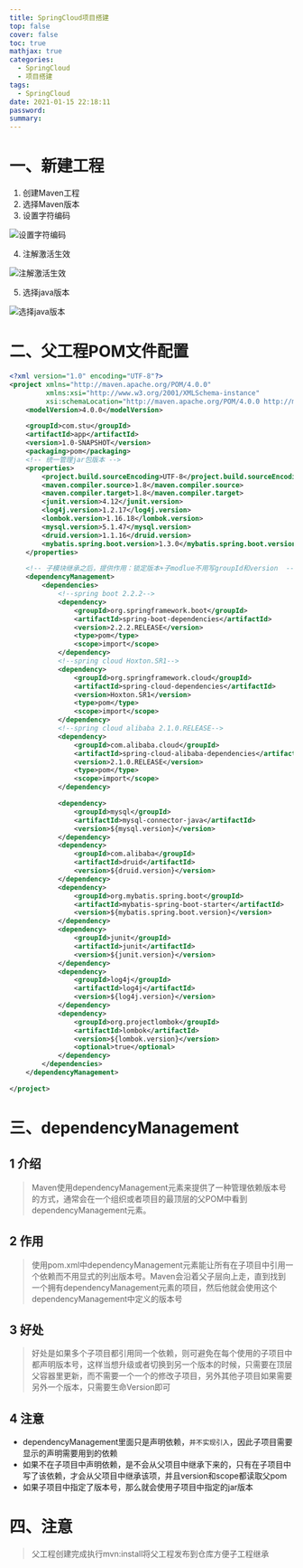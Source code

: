 ```yaml
---
title: SpringCloud项目搭建
top: false
cover: false
toc: true
mathjax: true
categories:
  - SpringCloud
  - 项目搭建
tags:
  - SpringCloud 
date: 2021-01-15 22:18:11
password:
summary:
---
```


# 一、新建工程

1. 创建Maven工程
2. 选择Maven版本
3. 设置字符编码

![设置字符编码](image-20210115222822095.png)

4. 注解激活生效

![注解激活生效](image-20210115222928116.png)

5. 选择java版本

![选择java版本](image-20210115222951511.png)

# 二、父工程POM文件配置

```xml
<?xml version="1.0" encoding="UTF-8"?>
<project xmlns="http://maven.apache.org/POM/4.0.0"
         xmlns:xsi="http://www.w3.org/2001/XMLSchema-instance"
         xsi:schemaLocation="http://maven.apache.org/POM/4.0.0 http://maven.apache.org/xsd/maven-4.0.0.xsd">
    <modelVersion>4.0.0</modelVersion>

    <groupId>com.stu</groupId>
    <artifactId>app</artifactId>
    <version>1.0-SNAPSHOT</version>
    <packaging>pom</packaging>
    <!-- 统一管理jar包版本 -->
    <properties>
        <project.build.sourceEncoding>UTF-8</project.build.sourceEncoding>
        <maven.compiler.source>1.8</maven.compiler.source>
        <maven.compiler.target>1.8</maven.compiler.target>
        <junit.version>4.12</junit.version>
        <log4j.version>1.2.17</log4j.version>
        <lombok.version>1.16.18</lombok.version>
        <mysql.version>5.1.47</mysql.version>
        <druid.version>1.1.16</druid.version>
        <mybatis.spring.boot.version>1.3.0</mybatis.spring.boot.version>
    </properties>

    <!-- 子模块继承之后，提供作用：锁定版本+子modlue不用写groupId和version  -->
    <dependencyManagement>
        <dependencies>
            <!--spring boot 2.2.2-->
            <dependency>
                <groupId>org.springframework.boot</groupId>
                <artifactId>spring-boot-dependencies</artifactId>
                <version>2.2.2.RELEASE</version>
                <type>pom</type>
                <scope>import</scope>
            </dependency>
            <!--spring cloud Hoxton.SR1-->
            <dependency>
                <groupId>org.springframework.cloud</groupId>
                <artifactId>spring-cloud-dependencies</artifactId>
                <version>Hoxton.SR1</version>
                <type>pom</type>
                <scope>import</scope>
            </dependency>
            <!--spring cloud alibaba 2.1.0.RELEASE-->
            <dependency>
                <groupId>com.alibaba.cloud</groupId>
                <artifactId>spring-cloud-alibaba-dependencies</artifactId>
                <version>2.1.0.RELEASE</version>
                <type>pom</type>
                <scope>import</scope>
            </dependency>

            <dependency>
                <groupId>mysql</groupId>
                <artifactId>mysql-connector-java</artifactId>
                <version>${mysql.version}</version>
            </dependency>
            <dependency>
                <groupId>com.alibaba</groupId>
                <artifactId>druid</artifactId>
                <version>${druid.version}</version>
            </dependency>
            <dependency>
                <groupId>org.mybatis.spring.boot</groupId>
                <artifactId>mybatis-spring-boot-starter</artifactId>
                <version>${mybatis.spring.boot.version}</version>
            </dependency>
            <dependency>
                <groupId>junit</groupId>
                <artifactId>junit</artifactId>
                <version>${junit.version}</version>
            </dependency>
            <dependency>
                <groupId>log4j</groupId>
                <artifactId>log4j</artifactId>
                <version>${log4j.version}</version>
            </dependency>
            <dependency>
                <groupId>org.projectlombok</groupId>
                <artifactId>lombok</artifactId>
                <version>${lombok.version}</version>
                <optional>true</optional>
            </dependency>
        </dependencies>
    </dependencyManagement>

</project>
```

# 三、dependencyManagement

## 1 介绍

> Maven使用dependencyManagement元素来提供了一种管理依赖版本号的方式，通常会在一个组织或者项目的最顶层的父POM中看到dependencyManagement元素。

## 2 作用

> 使用pom.xml中dependencyManagement元素能让所有在子项目中引用一个依赖而不用显式的列出版本号。Maven会沿着父子层向上走，直到找到一个拥有dependencyManagement元素的项目，然后他就会使用这个dependencyManagement中定义的版本号

## 3 好处

> 好处是如果多个子项目都引用同一个依赖，则可避免在每个使用的子项目中都声明版本号，这样当想升级或者切换到另一个版本的时候，只需要在顶层父容器里更新，而不需要一个一个的修改子项目，另外其他子项目如果需要另外一个版本，只需要生命Version即可

## 4 注意

* dependencyManagement里面只是声明依赖，`并不实现引入`，因此子项目需要显示的声明需要用到的依赖
* 如果不在子项目中声明依赖，是不会从父项目中继承下来的，只有在子项目中写了该依赖，才会从父项目中继承该项，并且version和scope都读取父pom
* 如果子项目中指定了版本号，那么就会使用子项目中指定的jar版本

# 四、注意

> 父工程创建完成执行mvn:install将父工程发布到仓库方便子工程继承